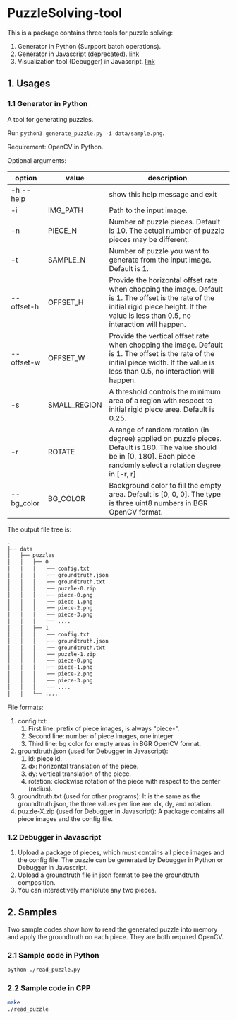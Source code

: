 # PuzzleSolving-tool

This is a package contains three tools for puzzle solving:

1. Generator in Python (Surpport batch operations).
2. Generator in Javascript (deprecated). [link](https://lyqspace.github.io/PuzzleSolving-tool/generator.html)
3. Visualization tool (Debugger) in Javascript. [link](https://lyqspace.github.io/PuzzleSolving-tool/debugger.html)

## 1. Usages

### 1.1 Generator in Python

A tool for generating puzzles. 

Run `python3 generate_puzzle.py -i data/sample.png`.

Requirement: OpenCV in Python.

Optional arguments:

| option | value | description |
| ---- | ---- | ---- |
| -h --help | | show this help message and exit |
| -i | IMG_PATH | Path to the input image. |
| -n | PIECE_N | Number of puzzle pieces. Default is 10. The actual number of puzzle pieces may be different. |
| -t | SAMPLE_N | Number of puzzle you want to generate from the input image. Default is 1. |
| --offset-h | OFFSET_H | Provide the horizontal offset rate when chopping the image. Default is 1. The offset is the rate of the initial rigid piece height. If the value is less than 0.5, no interaction will happen. |
| --offset-w | OFFSET_W | Provide the vertical offset rate when chopping the image. Default is 1. The offset is the rate of the initial piece width. If the value is less than 0.5, no interaction will happen. |
| -s | SMALL_REGION | A threshold controls the minimum area of a region with respect to initial rigid piece area. Default is 0.25. |
| -r | ROTATE | A range of random rotation (in degree) applied on puzzle pieces. Default is 180. The value should be in \[0, 180\]. Each piece randomly select a rotation degree in \[-r, r\] |
| --bg_color | BG_COLOR | Background color to fill the empty area. Default is \[0, 0, 0\]. The type is three uint8 numbers in BGR OpenCV format. |

The output file tree is:

```bash
.
├── data
│   ├── puzzles
│   │   ├── 0
│   │   │   ├── config.txt
│   │   │   ├── groundtruth.json
│   │   │   ├── groundtruth.txt
│   │   │   ├── puzzle-0.zip
│   │   │   ├── piece-0.png
│   │   │   ├── piece-1.png
│   │   │   ├── piece-2.png
│   │   │   ├── piece-3.png
│   │   │   └── ....
│   │   ├── 1
│   │   │   ├── config.txt
│   │   │   ├── groundtruth.json
│   │   │   ├── groundtruth.txt
│   │   │   ├── puzzle-1.zip
│   │   │   ├── piece-0.png
│   │   │   ├── piece-1.png
│   │   │   ├── piece-2.png
│   │   │   ├── piece-3.png
│   │   │   └── ....
│   │   └── ....
```

File formats:
1. config.txt:
    1. First line: prefix of piece images, is always "piece-".
    2. Second line: number of piece images, one integer.
    3. Third line: bg color for empty areas in BGR OpenCV format.
2. groundtruth.json (used for Debugger in Javascript):
    1. id: piece id.
    2. dx: horizontal translation of the piece.
    3. dy: vertical translation of the piece.
    4. rotation: clockwise rotation of the piece with respect to the center (radius).
3. groundtruth.txt (used for other programs):
  It is the same as the groundtruth.json, the three values per line are: dx, dy, and rotation.
4. puzzle-X.zip (used for Debugger in Javascript):
  A package contains all piece images and the config file. 

### 1.2 Debugger in Javascript

1. Upload a package of pieces, which must contains all piece images and the config file. The puzzle can be generated by Debugger in Python or Debugger in Javascript.
2. Upload a groundtruth file in json format to see the groundtruth composition.
3. You can interactively maniplute any two pieces.

## 2. Samples

Two sample codes show how to read the generated puzzle into memory and apply the groundtruth on each piece. They are both required OpenCV.

### 2.1 Sample code in Python
```bash
python ./read_puzzle.py
```

### 2.2 Sample code in CPP
```bash
make
./read_puzzle
```